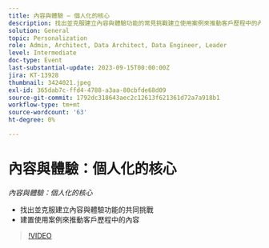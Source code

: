 ```yaml
---
title: 內容與體驗 — 個人化的核心
description: 找出並克服建立內容與體驗功能的常見挑戰建立使用案例來推動客戶歷程中的內容
solution: General
topic: Personalization
role: Admin, Architect, Data Architect, Data Engineer, Leader
level: Intermediate
doc-type: Event
last-substantial-update: 2023-09-15T00:00:00Z
jira: KT-13928
thumbnail: 3424021.jpeg
exl-id: 365dab7c-ffd4-4788-a3aa-80cbfde68d09
source-git-commit: 1792dc318643aec2c12613f621361d72a7a918b1
workflow-type: tm+mt
source-wordcount: '63'
ht-degree: 0%

---
```


# 內容與體驗：個人化的核心

*內容與體驗：個人化的核心*

* 找出並克服建立內容與體驗功能的共同挑戰
* 建置使用案例來推動客戶歷程中的內容

>[!VIDEO](https://video.tv.adobe.com/v/3424021/?learn=on)
